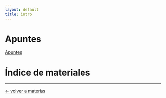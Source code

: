 ```yaml
---
layout: default
title: intro
---
```


# Apuntes

[Apuntes](apuntes/intro.md)

# Índice de materiales

---
<div style="display: flex; align-items: center; float: left;">
<a href="../">&#8592; volver a materias</a>
</div>